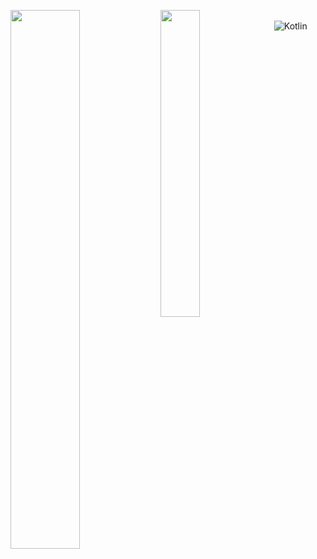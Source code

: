 <img align = "left" width = "47%" src = "https://github-readme-stats.vercel.app/api?username=Apollointhehouse&show_icons=true&theme=tokyonight"></img>
<img padding = "30px" align = "left" width = "35.5%" src = "https://github-readme-stats.vercel.app/api/top-langs/?username=Apollointhehouse&theme=tokyonight"></img>
\
![Kotlin](https://img.shields.io/badge/kotlin-%237F52FF.svg?style=for-the-badge&logo=kotlin&logoColor=white)
